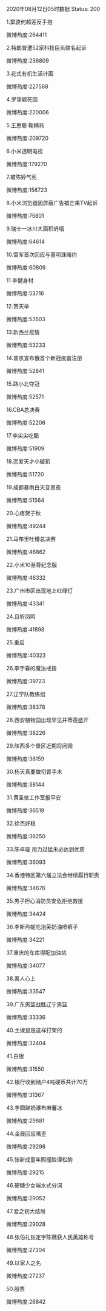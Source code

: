 2020年08月12日05时数据
Status: 200

1.窦骁何超莲反手抱

微博热度:264411

2.特朗普遭52家科技巨头联名起诉

微博热度:236809

3.花式有机生活计画

微博热度:227568

4.罗霈颖死因

微博热度:220006

5.王思聪 鞠婧祎

微博热度:209720

6.小米透明电视

微博热度:179270

7.被陈婷气死

微博热度:158723

8.小米浏览器因屏蔽广告被芒果TV起诉

微博热度:75801

9.瑞士一冰川大面积坍塌

微博热度:64614

10.雷军首次回应与董明珠赌约

微博热度:60809

11.李健身材

微博热度:53716

12.贺天举

微博热度:53503

13.新西兰疫情

微博热度:53233

14.普京宣布俄首个新冠疫苗注册

微博热度:52841

15.路小北夺冠

微博热度:52571

16.CBA总决赛

微博热度:52206

17.李尖尖吃醋

微博热度:51909

18.恋爱天才小璇玑

微博热度:51720

19.成都暴雨白天变黑夜

微博热度:51564

20.心疼贺子秋

微博热度:49244

21.马布里吐槽总决赛

微博热度:46862

22.小米10至尊纪念版

微博热度:46332

23.广州市区出现地上红绿灯

微博热度:43341

24.且听凤鸣

微博热度:41898

25.重启

微博热度:40323

26.李宇春的魔法戒指

微博热度:39723

27.辽宁队教练组

微博热度:38378

28.西安植物园出现罕见并蒂莲盛开

微博热度:38226

29.陕西多个景区近期将闭园

微博热度:38159

30.杨天真要做切胃手术

微博热度:38144

31.黄圣依工作室报平安

微博热度:36519

32.徐杰好稳

微博热度:36250

33.陈卓璇 用力过猛未必达到优质

微博热度:36093

34.香港特区第六届立法会继续履行职责

微博热度:34676

35.男子担心消防员安危拒绝救援

微博热度:34424

36.李斯丹妮吃泡芙奶油喷裤子

微博热度:34221

37.重庆的车库得配加油站

微博热度:34077

38.离人心上

微博热度:33547

39.广东男篮战胜辽宁男篮

微博热度:33336

40.土拨鼠是这样打架的

微博热度:32404

41.白银

微博热度:31550

42.银行收到储户4吨硬币共计70万

微博热度:31367

43.芋圆鲜奶瀑布麻薯冰

微博热度:29881

44.金晨回应嘴歪

微博热度:29298

45.张新成童年照撞脸谭松韵

微博热度:29215

46.硬糖少女端水式分词

微博热度:29052

47.爱之初大结局

微博热度:29028

48.张伯礼张定宇陈薇获人民英雄称号

微博热度:27304

49.以家人之名

微博热度:27237

50.股票

微博热度:26842

